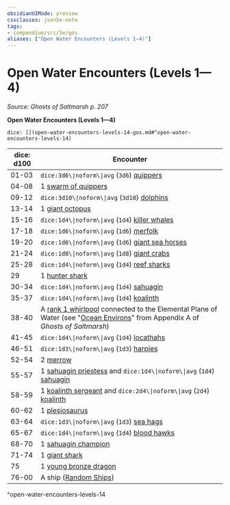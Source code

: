 ```yaml
---
obsidianUIMode: preview
cssclasses: json5e-note
tags:
- compendium/src/5e/gos
aliases: ["Open Water Encounters (Levels 1—4)"]
---
```

# Open Water Encounters (Levels 1—4)
*Source: Ghosts of Saltmarsh p. 207* 

**Open Water Encounters (Levels 1—4)**

`dice: [](open-water-encounters-levels-14-gos.md#^open-water-encounters-levels-14)`

| dice: d100 | Encounter |
|------------|-----------|
| 01-03 | `dice:3d6\\|noform\\|avg` (`3d6`) [quippers](2-Mechanics/CLI/bestiary/beast/quipper.md) |
| 04-08 | 1 [swarm of quippers](2-Mechanics/CLI/bestiary/beast/swarm-of-quippers.md) |
| 09-12 | `dice:3d10\\|noform\\|avg` (`3d10`) [dolphins](2-Mechanics/CLI/bestiary/beast/dolphin-mpmm.md) |
| 13-14 | 1 [giant octopus](2-Mechanics/CLI/bestiary/beast/giant-octopus.md) |
| 15-16 | `dice:1d4\\|noform\\|avg` (`1d4`) [killer whales](2-Mechanics/CLI/bestiary/beast/killer-whale.md) |
| 17-18 | `dice:1d6\\|noform\\|avg` (`1d6`) [merfolk](2-Mechanics/CLI/bestiary/humanoid/merfolk.md) |
| 19-20 | `dice:1d6\\|noform\\|avg` (`1d6`) [giant sea horses](2-Mechanics/CLI/bestiary/beast/giant-sea-horse.md) |
| 21-24 | `dice:1d8\\|noform\\|avg` (`1d8`) [giant crabs](2-Mechanics/CLI/bestiary/beast/giant-crab.md) |
| 25-28 | `dice:1d4\\|noform\\|avg` (`1d4`) [reef sharks](2-Mechanics/CLI/bestiary/beast/reef-shark.md) |
| 29 | 1 [hunter shark](2-Mechanics/CLI/bestiary/beast/hunter-shark.md) |
| 30-34 | `dice:1d4\\|noform\\|avg` (`1d4`) [sahuagin](2-Mechanics/CLI/bestiary/humanoid/sahuagin.md) |
| 35-37 | `dice:1d4\\|noform\\|avg` (`1d4`) [koalinth](2-Mechanics/CLI/bestiary/humanoid/koalinth-gos.md) |
| 38-40 | A [rank 1 whirlpool](2-Mechanics/CLI/tables/whirlpools-whirlpool-rank-gos.md) connected to the Elemental Plane of Water (see "[Ocean Environs](2-Mechanics/CLI/rules/variant-rules/ocean-environs-gos.md)" from Appendix A of *Ghosts of Saltmarsh*) |
| 41-45 | `dice:1d4\\|noform\\|avg` (`1d4`) [locathahs](2-Mechanics/CLI/bestiary/humanoid/locathah-gos.md) |
| 46-51 | `dice:1d3\\|noform\\|avg` (`1d3`) [harpies](2-Mechanics/CLI/bestiary/monstrosity/harpy.md) |
| 52-54 | 2 [merrow](2-Mechanics/CLI/bestiary/monstrosity/merrow.md) |
| 55-57 | 1 [sahuagin priestess](2-Mechanics/CLI/bestiary/humanoid/sahuagin-priestess.md) and `dice:1d4\\|noform\\|avg` (`1d4`) [sahuagin](2-Mechanics/CLI/bestiary/humanoid/sahuagin.md) |
| 58-59 | 1 [koalinth sergeant](2-Mechanics/CLI/bestiary/humanoid/koalinth-sergeant-gos.md) and `dice:2d4\\|noform\\|avg` (`2d4`) [koalinth](2-Mechanics/CLI/bestiary/humanoid/koalinth-gos.md) |
| 60-62 | 1 [plesiosaurus](2-Mechanics/CLI/bestiary/beast/plesiosaurus.md) |
| 63-64 | `dice:1d3\\|noform\\|avg` (`1d3`) [sea hags](2-Mechanics/CLI/bestiary/fey/sea-hag.md) |
| 65-67 | `dice:1d4\\|noform\\|avg` (`1d4`) [blood hawks](2-Mechanics/CLI/bestiary/beast/blood-hawk.md) |
| 68-70 | 1 [sahuagin champion](2-Mechanics/CLI/bestiary/humanoid/sahuagin-champion-gos.md) |
| 71-74 | 1 [giant shark](2-Mechanics/CLI/bestiary/beast/giant-shark.md) |
| 75 | 1 [young bronze dragon](2-Mechanics/CLI/bestiary/dragon/young-bronze-dragon.md) |
| 76-00 | A ship ([Random Ships](2-Mechanics/CLI/rules/variant-rules/random-ships-gos.md)) |
^open-water-encounters-levels-14
